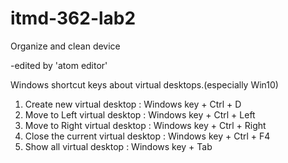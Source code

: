 # itmd-362-lab2
Organize and clean device

-edited by 'atom editor'

Windows shortcut keys about virtual desktops.(especially Win10)

1. Create new virtual desktop : Windows key + Ctrl + D
2. Move to Left virtual desktop : Windows key + Ctrl + Left
3. Move to Right virtual desktop : Windows key + Ctrl + Right
4. Close the current virtual desktop : Windows key + Ctrl + F4
5. Show all virtual desktop : Windows key + Tab
